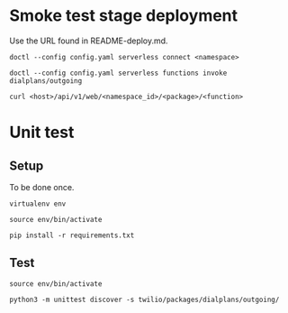 # Smoke test stage deployment

Use the URL found in README-deploy.md.

    doctl --config config.yaml serverless connect <namespace>

    doctl --config config.yaml serverless functions invoke dialplans/outgoing
    
    curl <host>/api/v1/web/<namespace_id>/<package>/<function>

# Unit test

## Setup

To be done once.

    virtualenv env
    
    source env/bin/activate
    
    pip install -r requirements.txt
        
## Test

    source env/bin/activate
    
    python3 -m unittest discover -s twilio/packages/dialplans/outgoing/
